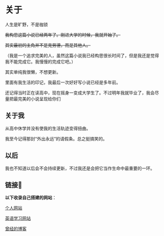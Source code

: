 # 关于

人生是旷野，不是枷锁

~~我构思这篇小说已经两年了。刚进大学的时候，我就开始了。~~

~~其实最初的主角并不是克劳德，而是其他人。~~

（我是一个追求完美的人，虽然这篇小说我已经构思很长时间了，但是我还是觉得我不能完成它。我慢慢的完成它吧。）

其实单纯我很懒，不想更新。

里面有我生活的印记，我最后一次好好写小说已经是多年前。

还记得当时正在读高中，现在摇身一变成大学生了。不过明年我就毕业了，我会尽量把最完美的小说呈现给你们



## 关于我

从高中休学并没有使我的生活轨迹变得扭曲。

我至今记得那封“外出永远”的请假条。总之挺搞笑的。

## 以后

我也不知道以后会不会持续更新，不过我还是会把它当作生命中最重要的一环。



## 链接🔗

**以下收录自己搭建的网站**：

[个人网站](https://jask.cc/)

[英语学习网站](https://read.woohu.cc/)

[曾经的博客](https://wyt.icu/)